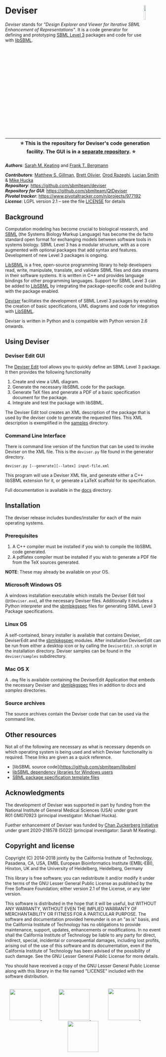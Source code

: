 # Deviser<img width="11%" align="right" src=".graphics/ICON_Deviser_512x512.png">


*Deviser* stands for *"Design Explorer and
Viewer for Iterative SBML Enhancement of Representations"*.  It is a code generator for defining and prototyping [SBML Level 3](http://sbml.org/Documents/Specifications#SBML_Level_3) packages and code for use with [libSBML](http://sbml.org/Software/libSBML/).


| &nbsp;&nbsp;&nbsp;⭐️ This is the repository for Deviser's code generation facility. The GUI is in a [separate repository](https://github.com/sbmlteam/QtDeviser). ⭐️&nbsp;&nbsp;&nbsp;|
|:-:|


_**Authors**_:      [Sarah M. Keating](https://www.ucl.ac.uk/research-it-services/about-rits/people) and [Frank T. Bergmann](http://www.cos.uni-heidelberg.de/index.php/f.bergmann?l=_e)

_**Contributors**_: [Matthew S. Gillman](https://www.ucl.ac.uk/research-it-services/about-rits/people), [Brett Olivier](https://github.com/bgoli), [Orod Razeghi](https://www.ucl.ac.uk/research-it-services/about-rits/people),
[Lucian Smith](https://github.com/luciansmith) &amp; [Mike Hucka](https://github/mhucka)<br>
_**Repository**_:   https://github.com/sbmlteam/deviser<br>
_**Repository for GUI**_:   https://github.com/sbmlteam/QtDeviser<br>
_**Pivotal tracker**_: https://www.pivotaltracker.com/n/projects/977192<br>
_**License**_:      LGPL version 2.1 &ndash; see the file [LICENSE](LICENSE) for details

## Background ##

Computation modeling has become crucial to biological research, and [SBML](http://sbml.org) (the Systems Biology Markup Language) has become the de facto standard open format for exchanging models between software tools in systems biology.  SBML Level&nbsp;3 has a modular structure, with as a core augmented with optional packages that add syntax and features.  Development of new Level&nbsp;3 packages is ongoing.

[LibSBML](http://sbml.org/Software/libSBML) is a free, open-source programming library to help developers read, write, manipulate, translate, and validate SBML files and data streams in their software systems. It is written in C++ and provides language bindings for other programming languages.  Support for SBML Level&nbsp;3 can be added to [LibSBML](http://sbml.org/Software/libSBML) by integrating the package-specific code and building with the package enabled.

[Deviser](https://github.com/sbmlteam/deviser) facilitates the development of SBML Level&nbsp;3 packages by enabling the creation of basic specifications, UML diagrams and code for integration with [LibSBML](http://sbml.org/Software/libSBML).

Deviser is written in Python and is compatible with Python version 2.6 onwards.


## Using Deviser ##

### Deviser Edit GUI ###

The [Deviser Edit](https://github.com/sbmlteam/QtDeviser) tool allows you to quickly define an SBML Level&nbsp;3 package. It then provides the  following functionality

1.	Create and view a UML diagram.
2.	Generate the necessary libSBML code for the package.
3.	Generate TeX files and generate a PDF of a basic specification document for the package.
4.	Integrate and test the package with libSBML.

The Deviser Edit tool creates an XML description of the package that is used by the deviser code to generate the requested files. This XML description is exemplified in the [samples](samples) directory.

### Command Line Interface ###

There is command line version of the function that can be used to invoke Deviser on the XML file. This is the `deviser.py` file found in the generator directory.

    deviser.py [--generate][--latex] input-file.xml    

This program will use a Deviser XML file, and generate either a C++ 
libSBML extension for it, or generate a LaTeX scaffold for its 
specification. 

Full documentation is available in the [docs](docs) directory.


## Installation ##

The deviser release includes bundles/installer for each of the main operating systems.  

### Prerequisites

1. A C++ compiler must be installed if you wish to compile the libSBML code generated.
2. A pdflatex compiler must be installed if you wish to generate a PDF file from the TeX sources generated.

**NOTE**: These may already be available on your OS.

### Microsoft Windows OS

A windows installation executable which installs the Deviser Edit tool (`QtDeviser.exe`), all the necessary Deviser files. Additionally it includes a Python interpreter and the [sbmlpkgspec](https://github.com/sbmlteam/sbmlpkgspec) files for generating SBML Level&nbsp;3 Package specifications.

### Linux OS

A self-contained, binary installer is available that contains Deviser, DeviserEdit and the [sbmlpkgspec](https://github.com/sbmlteam/sbmlpkgspec) modules. After installation DeviserEdit can be run from either a desktop icon or by calling the `DeviserEdit.sh` script in the installation directory. Deviser samples can be found in the `deviser/samples` subdirectory.

### Mac OS X

A `.dmg` file is available containing the DeviserEdit Application that embeds the necessary Deviser and [sbmlpkgspec](https://github.com/sbmlteam/sbmlpkgspec) files in addition to *docs* and *samples* directories. 

### Source archives

The source archives contain the Deviser code that can be used via the command line.


## Other resources ##

Not all of the following are necessary as what is necessary depends on which operating system is being used and which Deviser functionality is required. These links are given as a quick reference.

* [libSBML source code](https://github.com/sbmlteam/libsbml 
* [libSBML dependency libraries for Windows users](https://github.com/sbmlteam/libSBML-dependencies)
* [SBML package specification template files](https://github.com/sbmlteam/sbmlpkgspec)


## Acknowledgments ##

The development of Deviser was supported in part by funding from the National Institute of General Medical Sciences (USA) under grant R01&nbsp;GM070923 (principal investigator: Michael Hucka).

Fuether enhancement of Deviser was funded by [Chan Zuckerberg Initiative](https://chanzuckerberg.com/) under grant 2020-218578 (5022) (principal investigator: Sarah M Keating).


## Copyright and license ##

Copyright (C) 2014-2018 jointly by the California Institute of Technology, Pasadena, CA, USA, EMBL European Bioinformatics Institute (EMBL-EBI), Hinxton, UK and the University of Heidelberg, Heidelberg, Germany

This library is free software; you can redistribute it and/or modify it under the terms of the GNU Lesser General Public License as published by the Free Software Foundation; either version 2.1 of the License, or any later version.

This software is distributed in the hope that it will be useful, but WITHOUT ANY WARRANTY, WITHOUT EVEN THE IMPLIED WARRANTY OF MERCHANTABILITY OR FITNESS FOR A PARTICULAR PURPOSE.  The software and documentation provided hereunder is on an "as is" basis, and the California Institute of Technology has no obligations to provide maintenance, support, updates, enhancements or modifications.  In no event shall the California Institute of Technology be liable to any party for direct, indirect, special, incidental or consequential damages, including lost profits, arising out of the use of this software and its documentation, even if the California Institute of Technology has been advised of the possibility of such damage.  See the GNU Lesser General Public License for more details.

You should have received a copy of the GNU Lesser General Public License along with this library in the file named "LICENSE" included with the software distribution.

<br>
<div align="center">
  <a href="https://www.nigms.nih.gov">
    <img height="100" src=".graphics/US-NIH-NIGMS-Logo.svg">
  </a>
  &nbsp;&nbsp;&nbsp;&nbsp;&nbsp;&nbsp;
  &nbsp;&nbsp;&nbsp;&nbsp;&nbsp;&nbsp;
  <a href="https://www.caltech.edu">
    <img height="100" src=".graphics/caltech-round.png">
  </a>
  &nbsp;&nbsp;&nbsp;&nbsp;&nbsp;&nbsp;
  &nbsp;&nbsp;&nbsp;&nbsp;&nbsp;&nbsp;
  <a href="https://www.ebi.ac.uk">
    <img height="102" src=".graphics/EMBL_logo.svg">
  </a>
  &nbsp;&nbsp;&nbsp;&nbsp;&nbsp;&nbsp;
  &nbsp;&nbsp;&nbsp;&nbsp;&nbsp;&nbsp;
  <a href="https://www.uni-heidelberg.de">
    <img height="100" src=".graphics/University_of_Heidelberg.svg">
  </a>
</div>
